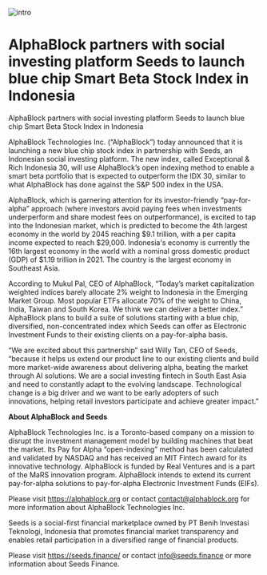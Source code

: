 ![intro](/partners/intro.png)

# AlphaBlock partners with social investing platform Seeds to launch blue chip Smart Beta Stock Index in Indonesia

AlphaBlock partners with social investing platform Seeds to launch blue chip Smart Beta Stock Index in Indonesia 

AlphaBlock Technologies Inc. (“AlphaBlock”) today announced that it is launching a new blue chip stock index in partnership with Seeds, an Indonesian social investing platform. The new index, called Exceptional & Rich Indonesia 30, will use AlphaBlock’s open indexing method to enable a smart beta portfolio that is expected to outperform the IDX 30, similar to what AlphaBlock has done against the S&P 500 index in the USA. 

AlphaBlock, which is garnering attention for its investor-friendly “pay-for-alpha” approach (where investors avoid paying fees when investments underperform and share modest fees on outperformance), is excited to tap into the Indonesian market, which is predicted to become the 4th largest economy in the world by 2045 reaching $9.1 trillion, with a per capita income expected to reach $29,000. Indonesia's economy is currently the 16th largest economy in the world with a nominal gross domestic product (GDP) of $1.19 trillion in 2021. The country is the largest economy in Southeast Asia. 

According to Mukul Pal, CEO of AlphaBlock, “Today’s market capitalization weighted indices barely allocate 2% weight to Indonesia in the Emerging Market Group. Most popular ETFs allocate 70% of the weight to China, India, Taiwan and South Korea. We think we can deliver a better index.” AlphaBlock plans to build a suite of solutions starting with a blue chip, diversified, non-concentrated index which Seeds can offer as Electronic Investment Funds to their existing clients on a pay-for-alpha basis. 

“We are excited about this partnership” said Willy Tan, CEO of Seeds, “because it helps us extend our product line to our existing clients and build more market-wide awareness about delivering alpha, beating the market through AI solutions. We are a social investing fintech in South East Asia and need to constantly adapt to the evolving landscape. Technological change is a big driver and we want to be early adopters of such innovations, helping retail investors participate and achieve greater impact.” 

**About AlphaBlock and Seeds** 

AlphaBlock Technologies Inc. is a Toronto-based company on a mission to disrupt the investment management model by building machines that beat the market. Its Pay for Alpha “open-indexing” method has been calculated and validated by NASDAQ and has received an MIT Fintech award for its innovative technology. AlphaBlock is funded by Real Ventures and is a part of the MaRS innovation program. AlphaBlock intends to extend its current pay-for-alpha solutions to pay-for-alpha Electronic Investment Funds (EIFs). 

Please visit https://alphablock.org or contact contact@alphablock.org for more information about AlphaBlock Technologies Inc. 

Seeds is a social-first financial marketplace owned by PT Benih Investasi Teknologi, Indonesia that promotes financial market transparency and enables retail participation in a diversified range of financial products. 

Please visit https://seeds.finance/ or contact info@seeds.finance or more information about Seeds Finance.



